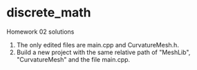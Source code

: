 # discrete_math
Homework 02 solutions

1. The only edited files are main.cpp and CurvatureMesh.h.
2. Build a new project with the same relative path of "MeshLib", "CurvatureMesh" and the file main.cpp.
